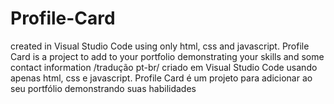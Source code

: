 # Profile-Card
created in Visual Studio Code using only html, css and javascript. Profile Card is a project to add to your portfolio demonstrating your skills and some contact information      /tradução pt-br/ criado em Visual Studio Code usando apenas html, css e javascript. Profile Card é um projeto para adicionar ao seu portfólio demonstrando suas habilidades 
